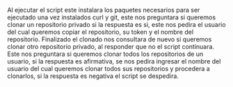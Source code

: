 Al ejecutar el script este instalara los paquetes necesarios para ser ejecutado
una vez instalados curl y git, este nos preguntara si queremos clonar un repositorio privado
si la respuesta es si, este nos pedira el usuario del cual queremos copiar el repositorio, su token y el nombre del repositorio.
Finalizado el clonado nos consultara de nuevo si queremos clonar otro repositorio privado, al responder que no el script continuara.
Este nos preguntara si queremos clonar todos los repositorios de un usuario, si la respuesta es afirmativa, se nos pedira ingresar
el nombre del usuario del cual queremos clonar todos sus repositorios y procedera a clonarlos, si la respuesta es negativa el script se despedira.